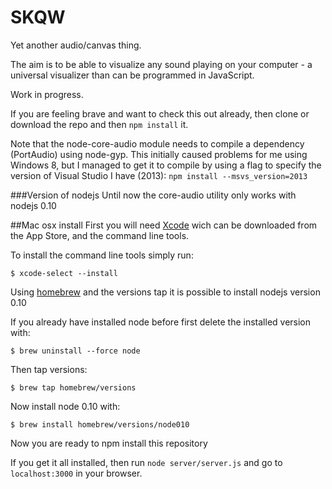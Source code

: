 # SKQW

Yet another audio/canvas thing. 

The aim is to be able to visualize any sound playing on your computer - a universal visualizer than can be programmed in JavaScript.

Work in progress.

If you are feeling brave and want to check this out already, then clone or download the repo and then `npm install` it. 

Note that the node-core-audio module needs to compile a dependency (PortAudio) using node-gyp. This initially caused problems for me using Windows 8, but I managed to get it to compile by using a flag to specify the version of Visual Studio I have (2013):
`npm install --msvs_version=2013`

###Version of nodejs
Until now the core-audio utility only works with nodejs 0.10

##Mac osx install
First you will need [Xcode](http://itunes.apple.com/us/app/xcode/id497799835?ls=1&mt=12) wich can be downloaded from the App Store, and the command line tools.

To install the command line tools simply run:

`$ xcode-select --install`

Using [homebrew](http://brew.sh/) and the versions tap it is possible to install nodejs version 0.10

If you already have installed node before first delete the installed version with:

`$ brew uninstall --force node`

Then tap versions:

`$ brew tap homebrew/versions`

Now install node 0.10 with:

`$ brew install homebrew/versions/node010`

Now you are ready to npm install this repository

If you get it all installed, then run `node server/server.js` and go to `localhost:3000` in your browser.

